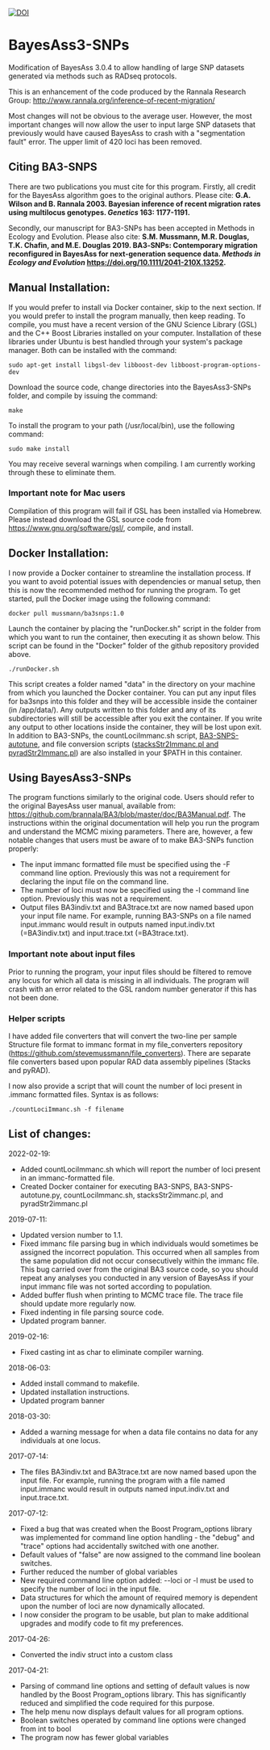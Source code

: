 [![DOI](https://zenodo.org/badge/89026759.svg)](https://zenodo.org/badge/latestdoi/89026759)

# BayesAss3-SNPs
Modification of BayesAss 3.0.4 to allow handling of large SNP datasets generated via methods such as RADseq protocols.

This is an enhancement of the code produced by the Rannala Research Group: http://www.rannala.org/inference-of-recent-migration/

Most changes will not be obvious to the average user.  However, the most important changes will now allow the user to input large SNP datasets that previously would have caused BayesAss to crash with a "segmentation fault" error.  The upper limit of 420 loci has been removed.

## Citing BA3-SNPS

There are two publications you must cite for this program. Firstly, all credit for the BayesAss algorithm goes to the original authors.  Please cite: **G.A. Wilson and B. Rannala 2003. Bayesian inference of recent migration rates using multilocus genotypes. *Genetics* 163: 1177-1191.**

Secondly, our manuscript for BA3-SNPs has been accepted in Methods in Ecology and Evolution.  Please also cite: **S.M. Mussmann, M.R. Douglas, T.K. Chafin, and M.E. Douglas 2019. BA3‐SNPs: Contemporary migration reconfigured in BayesAss for next‐generation sequence data. *Methods in Ecology and Evolution* https://doi.org/10.1111/2041-210X.13252.**

## Manual Installation:

If you would prefer to install via Docker container, skip to the next section. If you would prefer to install the program manually, then keep reading. To compile, you must have a recent version of the GNU Science Library (GSL) and the C++ Boost Libraries installed on your computer.  Installation of these libraries under Ubuntu is best handled through your system's package manager.  Both can be installed with the command:

`sudo apt-get install libgsl-dev libboost-dev libboost-program-options-dev`

Download the source code, change directories into the BayesAss3-SNPs folder, and compile by issuing the command:

`make`

To install the program to your path (/usr/local/bin), use the following command:

`sudo make install`

You may receive several warnings when compiling.  I am currently working through these to eliminate them.

### Important note for Mac users
Compilation of this program will fail if GSL has been installed via Homebrew.  Please instead download the GSL source code from https://www.gnu.org/software/gsl/, compile, and install.  

## Docker Installation:

I now provide a Docker container to streamline the installation process. If you want to avoid potential issues with dependencies or manual setup, then this is now the recommended method for running the program. To get started, pull the Docker image using the following command:

```
docker pull mussmann/ba3snps:1.0
```

Launch the container by placing the "runDocker.sh" script in the folder from which you want to run the container, then executing it as shown below. This script can be found in the "Docker" folder of the github repository provided above.

```
./runDocker.sh
```

This script creates a folder named "data" in the directory on your machine from which you launched the Docker container. You can put any input files for ba3snps into this folder and they will be accessible inside the container (in /app/data/). Any outputs written to this folder and any of its subdirectories will still be accessible after you exit the container. If you write any output to other locations inside the container, they will be lost upon exit. In addition to BA3-SNPs, the countLociImmanc.sh script, [BA3-SNPS-autotune](https://github.com/stevemussmann/BA3-SNPS-autotune), and file conversion scripts ([stacksStr2Immanc.pl and pyradStr2Immanc.pl](https://github.com/stevemussmann/file_converters)) are also installed in your $PATH in this container. 

## Using BayesAss3-SNPs

The program functions similarly to the original code. Users should refer to the original BayesAss user manual, available from: https://github.com/brannala/BA3/blob/master/doc/BA3Manual.pdf. The instructions within the original documentation will help you run the program and understand the MCMC mixing parameters. There are, however, a few notable changes that users must be aware of to make BA3-SNPs function properly:
* The input immanc formatted file must be specified using the -F command line option.  Previously this was not a requirement for declaring the input file on the command line.
* The number of loci must now be specified using the -l command line option.  Previously this was not a requirement.
* Output files BA3indiv.txt and BA3trace.txt are now named based upon your input file name.  For example, running BA3-SNPs on a file named input.immanc would result in outputs named input.indiv.txt (=BA3indiv.txt) and input.trace.txt (=BA3trace.txt).


### Important note about input files
Prior to running the program, your input files should be filtered to remove any locus for which all data is missing in all individuals.  The program will crash with an error related to the GSL random number generator if this has not been done.

### Helper scripts
I have added file converters that will convert the two-line per sample Structure file format to immanc format in my file_converters repository (https://github.com/stevemussmann/file_converters).  There are separate file converters based upon popular RAD data assembly pipelines (Stacks and pyRAD). 

I now also provide a script that will count the number of loci present in .immanc formatted files. Syntax is as follows:
```
./countLociImmanc.sh -f filename
```

## List of changes:
2022-02-19:
* Added countLociImmanc.sh which will report the number of loci present in an immanc-formatted file.
* Created Docker container for executing BA3-SNPS, BA3-SNPS-autotune.py, countLociImmanc.sh, stacksStr2immanc.pl, and pyradStr2immanc.pl

2019-07-11:
* Updated version number to 1.1.
* Fixed immanc file parsing bug in which individuals would sometimes be assigned the incorrect population. This occurred when all samples from the same population did not occur consecutively within the immanc file. This bug carried over from the original BA3 source code, so you should repeat any analyses you conducted in any version of BayesAss if your input immanc file was not sorted according to population.
* Added buffer flush when printing to MCMC trace file. The trace file should update more regularly now.
* Fixed indenting in file parsing source code.
* Updated program banner.

2019-02-16:
* Fixed casting int as char to eliminate compiler warning.

2018-06-03:
* Added install command to makefile.
* Updated installation instructions.
* Updated program banner

2018-03-30:
* Added a warning message for when a data file contains no data for any individuals at one locus.

2017-07-14:
* The files BA3indiv.txt and BA3trace.txt are now named based upon the input file.  For example, running the program with a file named input.immanc would result in outputs named input.indiv.txt and input.trace.txt.

2017-07-12:
* Fixed a bug that was created when the Boost Program_options library was implemented for command line option handling - the "debug" and "trace" options had accidentally switched with one another.
* Default values of "false" are now assigned to the command line boolean switches.
* Further reduced the number of global variables
* New required command line option added: --loci or -l must be used to specify the number of loci in the input file.
* Data structures for which the amount of required memory is dependent upon the number of loci are now dynamically allocated.
* I now consider the program to be usable, but plan to make additional upgrades and modify code to fit my preferences.

2017-04-26:
* Converted the indiv struct into a custom class

2017-04-21: 
* Parsing of command line options and setting of default values is now handled by the Boost Program_options library.  This has significantly reduced and simplified the code required for this purpose.
* The help menu now displays default values for all program options.
* Boolean switches operated by command line options were changed from int to bool
* The program now has fewer global variables
